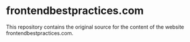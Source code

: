 frontendbestpractices.com
=========================

This repository contains the original source for the content of the website
frontendbestpractices.com.
